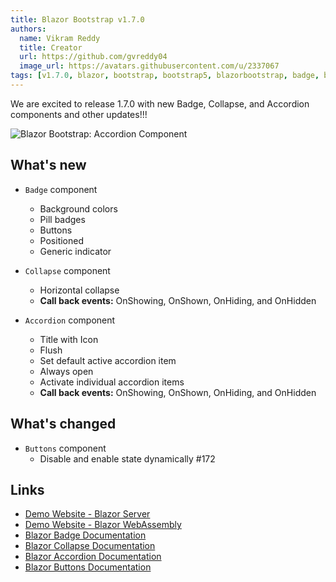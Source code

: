 ```yaml
---
title: Blazor Bootstrap v1.7.0
authors:
  name: Vikram Reddy
  title: Creator
  url: https://github.com/gvreddy04
  image_url: https://avatars.githubusercontent.com/u/2337067
tags: [v1.7.0, blazor, bootstrap, bootstrap5, blazorbootstrap, badge, blazorbadge, collapse, blazorcollapse, accordion, blazoraccordion, button, blazorbutton]
---
```


We are excited to release 1.7.0 with new Badge, Collapse, and Accordion components and other updates!!!

<img src="https://i.imgur.com/FkbNpZN.png" alt="Blazor Bootstrap: Accordion Component" />

<!--truncate-->

## What's new

- `Badge` component
  - Background colors
  - Pill badges
  - Buttons
  - Positioned
  - Generic indicator

- `Collapse` component
  - Horizontal collapse
  - **Call back events:** OnShowing, OnShown, OnHiding, and OnHidden

- `Accordion` component
  - Title with Icon
  - Flush
  - Set default active accordion item
  - Always open
  - Activate individual accordion items
  - **Call back events:** OnShowing, OnShown, OnHiding, and OnHidden

## What's changed

- `Buttons` component
  - Disable and enable state dynamically #172

## Links
- [Demo Website - Blazor Server](https://demos.blazorbootstrap.com/)
- [Demo Website - Blazor WebAssembly](https://demos.getblazorbootstrap.com/)
- [Blazor Badge Documentation](https://getblazorbootstrap.com/docs/components/badge)
- [Blazor Collapse Documentation](https://getblazorbootstrap.com/docs/components/collapse)
- [Blazor Accordion Documentation](https://getblazorbootstrap.com/docs/components/accordion)
- [Blazor Buttons Documentation](https://getblazorbootstrap.com/docs/components/buttons)
